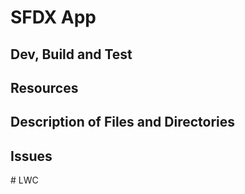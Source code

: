 # SFDX App

## Dev, Build and Test

## Resources

## Description of Files and Directories

## Issues
#   L W C  
 